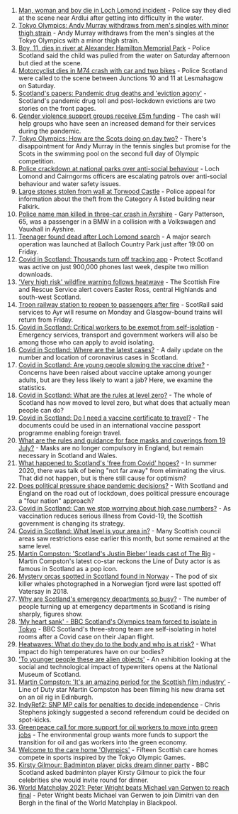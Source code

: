 1. [Man, woman and boy die in Loch Lomond incident](https://www.bbc.co.uk/news/uk-scotland-glasgow-west-57962111) - Police say they died at the scene near Ardlui after getting into difficulty in the water.
2. [Tokyo Olympics: Andy Murray withdraws from men's singles with minor thigh strain](https://www.bbc.co.uk/sport/olympics/57958708) - Andy Murray withdraws from the men's singles at the Tokyo Olympics with a minor thigh strain.
3. [Boy, 11, dies in river at Alexander Hamilton Memorial Park](https://www.bbc.co.uk/news/uk-scotland-glasgow-west-57960531) - Police Scotland said the child was pulled from the water on Saturday afternoon but died at the scene.
4. [Motorcyclist dies in M74 crash with car and two bikes](https://www.bbc.co.uk/news/uk-scotland-glasgow-west-57957728) - Police Scotland were called to the scene between Junctions 10 and 11 at Lesmahagow on Saturday.
5. [Scotland's papers: Pandemic drug deaths and 'eviction agony'](https://www.bbc.co.uk/news/uk-scotland-57960529) - Scotland's pandemic drug toll and post-lockdown evictions are two stories on the front pages.
6. [Gender violence support groups receive £5m funding](https://www.bbc.co.uk/news/uk-scotland-57960929) - The cash will help groups who have seen an increased demand for their services during the pandemic.
7. [Tokyo Olympics: How are the Scots doing on day two?](https://www.bbc.co.uk/sport/olympics/57960966) - There's disappointment for Andy Murray in the tennis singles but promise for the Scots in the swimming pool on the second full day of Olympic competition.
8. [Police crackdown at national parks over anti-social behaviour](https://www.bbc.co.uk/news/uk-scotland-57956023) - Loch Lomond and Cairngorms officers are escalating patrols over anti-social behaviour and water safety issues.
9. [Large stones stolen from wall at Torwood Castle](https://www.bbc.co.uk/news/uk-scotland-tayside-central-57953105) - Police appeal for information about the theft from the Category A listed building near Falkirk.
10. [Police name man killed in three-car crash in Ayrshire](https://www.bbc.co.uk/news/uk-scotland-glasgow-west-57954576) - Gary Patterson, 65, was a passenger in a BMW in a collision with a Volkswagen and Vauxhall in Ayshire.
11. [Teenager found dead after Loch Lomond search](https://www.bbc.co.uk/news/uk-scotland-glasgow-west-57945374) - A major search operation was launched at Balloch Country Park just after 19:00 on Friday.
12. [Covid in Scotland: Thousands turn off tracking app](https://www.bbc.co.uk/news/uk-scotland-57941343) - Protect Scotland was active on just 900,000 phones last week, despite two million downloads.
13. ['Very high risk' wildfire warning follows heatwave](https://www.bbc.co.uk/news/uk-scotland-57953879) - The Scottish Fire and Rescue Service alert covers Easter Ross, central Highlands and south-west Scotland.
14. [Troon railway station to reopen to passengers after fire](https://www.bbc.co.uk/news/uk-scotland-glasgow-west-57954827) - ScotRail said services to Ayr will resume on Monday and Glasgow-bound trains will return from Friday.
15. [Covid in Scotland: Critical workers to be exempt from self-isolation](https://www.bbc.co.uk/news/uk-scotland-57937583) - Emergency services, transport and government workers will also be among those who can apply to avoid isolating.
16. [Covid in Scotland: Where are the latest cases?](https://www.bbc.co.uk/news/uk-scotland-53511877) - A daily update on the number and location of coronavirus cases in Scotland.
17. [Covid in Scotland: Are young people slowing the vaccine drive?](https://www.bbc.co.uk/news/uk-scotland-57915106) - Concerns have been raised about vaccine uptake among younger adults, but are they less likely to want a jab? Here, we examine the statistics.
18. [Covid in Scotland: What are the rules at level zero?](https://www.bbc.co.uk/news/uk-scotland-53166816) - The whole of Scotland has now moved to level zero, but what does that actually mean people can do?
19. [Covid in Scotland: Do I need a vaccine certificate to travel?](https://www.bbc.co.uk/news/uk-scotland-57519070) - The documents could be used in an international vaccine passport programme enabling foreign travel.
20. [What are the rules and guidance for face masks and coverings from 19 July?](https://www.bbc.co.uk/news/health-51205344) - Masks are no longer compulsory in England, but remain necessary in Scotland and Wales.
21. [What happened to Scotland's 'free from Covid' hopes?](https://www.bbc.co.uk/news/uk-scotland-57742212) - In summer 2020, there was talk of being "not far away" from eliminating the virus. That did not happen, but is there still cause for optimism?
22. [Does political pressure shape pandemic decisions?](https://www.bbc.co.uk/news/uk-scotland-scotland-politics-57737414) - With Scotland and England on the road out of lockdown, does political pressure encourage a "four nation" approach?
23. [Covid in Scotland: Can we stop worrying about high case numbers?](https://www.bbc.co.uk/news/uk-scotland-57581952) - As vaccination reduces serious illness from Covid-19, the Scottish government is changing its strategy.
24. [Covid in Scotland: What level is your area in?](https://www.bbc.co.uk/news/uk-scotland-57076243) - Many Scottish council areas saw restrictions ease earlier this month, but some remained at the same level.
25. [Martin Compston: 'Scotland's Justin Bieber' leads cast of The Rig](https://www.bbc.co.uk/news/uk-scotland-57942719) - Martin Compston's latest co-star reckons the Line of Duty actor is as famous in Scotland as a pop icon.
26. [Mystery orcas spotted in Scotland found in Norway](https://www.bbc.co.uk/news/uk-scotland-57934989) - The pod of six killer whales photographed in a Norwegian fjord were last spotted off Vatersay in 2018.
27. [Why are Scotland's emergency departments so busy?](https://www.bbc.co.uk/news/uk-scotland-57903066) - The number of people turning up at emergency departments in Scotland is rising sharply, figures show.
28. ['My heart sank' - BBC Scotland's Olympics team forced to isolate in Tokyo](https://www.bbc.co.uk/news/uk-scotland-57903624) - BBC Scotland's three-strong team are self-isolating in hotel rooms after a Covid case on their Japan flight.
29. [Heatwaves: What do they do to the body and who is at risk?](https://www.bbc.co.uk/news/health-49112807) - What impact do high temperatures have on our bodies?
30. ['To younger people these are alien objects'](https://www.bbc.co.uk/news/uk-scotland-57955578) - An exhibition looking at the social and technological impact of typewriters opens at the National Museum of Scotland.
31. [Martin Compston: 'It's an amazing period for the Scottish film industry'](https://www.bbc.co.uk/news/uk-scotland-57949777) - Line of Duty star Martin Compston has been filming his new drama set on an oil rig in Edinburgh.
32. [IndyRef2: SNP MP calls for penalties to decide independence](https://www.bbc.co.uk/news/uk-politics-57930801) - Chris Stephens jokingly suggested a second referendum could be decided on spot-kicks.
33. [Greenpeace call for more support for oil workers to move into green jobs](https://www.bbc.co.uk/news/uk-scotland-57936319) - The environmental group wants more funds to support the transition for oil and gas workers into the green economy.
34. [Welcome to the care home 'Olympics'](https://www.bbc.co.uk/news/uk-scotland-57936247) - Fifteen Scottish care homes compete in sports inspired by the Tokyo Olympic Games.
35. [Kirsty Gilmour: Badminton player picks dream dinner party](https://www.bbc.co.uk/sport/scotland/52175172) - BBC Scotland asked badminton player Kirsty Gilmour to pick the four celebrities she would invite round for dinner.
36. [World Matchplay 2021: Peter Wright beats Michael van Gerwen to reach final](https://www.bbc.co.uk/sport/darts/57958439) - Peter Wright beats Michael van Gerwen to join Dimitri van den Bergh in the final of the World Matchplay in Blackpool.
